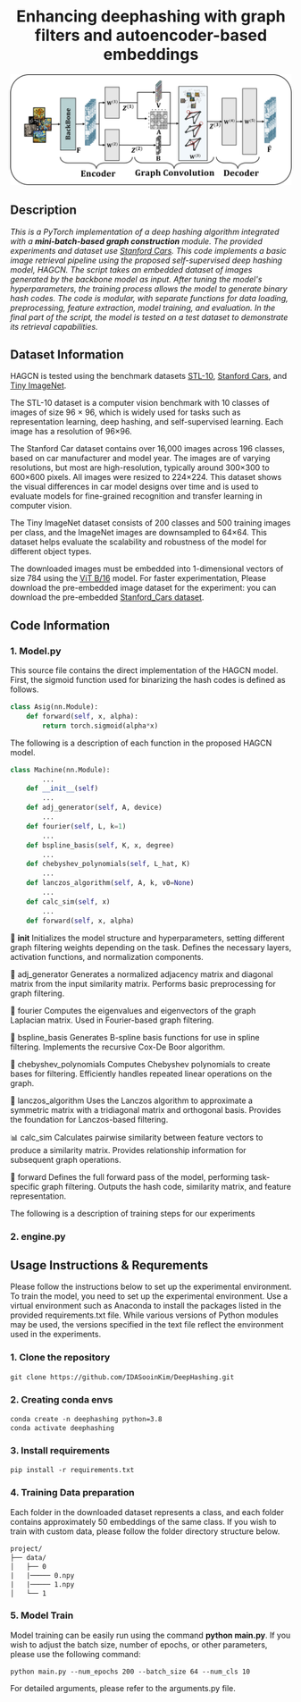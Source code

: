 <div align="center">

# Enhancing deephashing with graph filters and autoencoder-based embeddings

![poster](./images/arch.png)
<div align="left">

## Description

*This is a PyTorch implementation of a deep hashing algorithm integrated with a __mini-batch-based graph construction__ module. The provided experiments and dataset use [Stanford Cars](https://ai.stanford.edu/~jkrause/cars/car_dataset.html).
This code implements a basic image retrieval pipeline using the proposed self-supervised deep hashing model, HAGCN. The script takes an embedded dataset of images generated by the backbone model as input. After tuning the model's hyperparameters, the training process allows the model to generate binary hash codes. The code is modular, with separate functions for data loading, preprocessing, feature extraction, model training, and evaluation. In the final part of the script, the model is tested on a test dataset to demonstrate its retrieval capabilities.*

## Dataset Information

HAGCN is tested using the benchmark datasets [STL-10](https://cs.stanford.edu/~acoates/stl10/), [Stanford Cars](https://ai.stanford.edu/~jkrause/cars/car_dataset.html), and [Tiny ImageNet](https://www.kaggle.com/c/tiny-imagenet). 

The STL-10 dataset is a computer vision benchmark with 10 classes of images of size 96 × 96, which is widely used for tasks such as representation learning, deep hashing, and self-supervised learning.
Each image has a resolution of 96×96. 

The Stanford Car dataset contains over 16,000 images across 196 classes, based on car manufacturer and model year. 
The images are of varying resolutions, but most are high-resolution, typically around 300×300 to 600×600 pixels. All images were resized to 224×224. This dataset shows the visual differences in car model designs over time and is used to evaluate models for fine-grained recognition and transfer learning in computer vision. 

The Tiny ImageNet dataset consists of 200 classes and 500 training images per class, and the ImageNet images are downsampled to 64×64. This dataset helps evaluate the scalability and robustness of the model for different object types.

The downloaded images must be embedded into 1-dimensional vectors of size 784 using the [ViT B/16](https://docs.pytorch.org/vision/main/models/generated/torchvision.models.vit_b_16.html) model.
For faster experimentation, Please download the pre-embedded image dataset for the experiment:  you can download the pre-embedded [Stanford_Cars dataset](https://drive.google.com/file/d/1s39IUmYMnvvwMu1eotckh3HF6Mr1QvUt/view?usp=drive_link).

## Code Information
### 1. Model.py

This source file contains the direct implementation of the HAGCN model.
First, the sigmoid function used for binarizing the hash codes is defined as follows.

```python 
class Asig(nn.Module):
    def forward(self, x, alpha):
        return torch.sigmoid(alpha*x)
```

The following is a description of each function in the proposed HAGCN model.

```python
class Machine(nn.Module):
        ...
    def __init__(self)
        ...
    def adj_generator(self, A, device)
        ...
    def fourier(self, L, k=1)
        ...
    def bspline_basis(self, K, x, degree)
        ...
    def chebyshev_polynomials(self, L_hat, K)
        ...
    def lanczos_algorithm(self, A, k, v0=None)
        ...
    def calc_sim(self, x)
        ...
    def forward(self, x, alpha)
```

🔧 __init__
Initializes the model structure and hyperparameters, setting different graph filtering weights depending on the task.
Defines the necessary layers, activation functions, and normalization components.

🔗 adj_generator
Generates a normalized adjacency matrix and diagonal matrix from the input similarity matrix.
Performs basic preprocessing for graph filtering.

🎼 fourier
Computes the eigenvalues and eigenvectors of the graph Laplacian matrix.
Used in Fourier-based graph filtering.

📐 bspline_basis
Generates B-spline basis functions for use in spline filtering.
Implements the recursive Cox-De Boor algorithm.

🧮 chebyshev_polynomials
Computes Chebyshev polynomials to create bases for filtering.
Efficiently handles repeated linear operations on the graph.

🧾 lanczos_algorithm
Uses the Lanczos algorithm to approximate a symmetric matrix with a tridiagonal matrix and orthogonal basis.
Provides the foundation for Lanczos-based filtering.

📊 calc_sim
Calculates pairwise similarity between feature vectors to produce a similarity matrix.
Provides relationship information for subsequent graph operations.

🚀 forward
Defines the full forward pass of the model, performing task-specific graph filtering.
Outputs the hash code, similarity matrix, and feature representation.

The following is a description of training steps for our experiments

### 2. engine.py



## Usage Instructions & Requrements
Please follow the instructions below to set up the experimental environment.
To train the model, you need to set up the experimental environment. Use a virtual environment such as Anaconda to install the packages listed in the provided requirements.txt file. While various versions of Python modules may be used, the versions specified in the text file reflect the environment used in the experiments.

### 1. Clone the repository

```{shell}
git clone https://github.com/IDASooinKim/DeepHashing.git
```

### 2. Creating conda envs

```{shell}
conda create -n deephashing python=3.8
conda activate deephashing
```

### 3. Install requirements 

```{shell}
pip install -r requirements.txt
```

### 4. Training Data preparation

Each folder in the downloaded dataset represents a class, and each folder contains approximately 50 embeddings of the same class. If you wish to train with custom data, please follow the folder directory structure below.

```
project/
├── data/
│   ├── 0
|   |───── 0.npy
|   |───── 1.npy
│   └── 1
```

### 5. Model Train

Model training can be easily run using the command __python main.py__.
If you wish to adjust the batch size, number of epochs, or other parameters, please use the following command:

```{shell}
python main.py --num_epochs 200 --batch_size 64 --num_cls 10 
```

For detailed arguments, please refer to the arguments.py file.
